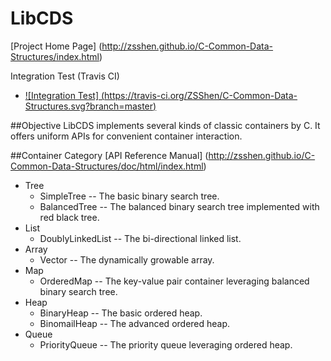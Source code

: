 LibCDS
=============
[Project Home Page] (http://zsshen.github.io/C-Common-Data-Structures/index.html)  

Integration Test (Travis CI)  
+ [![Integration Test] (https://travis-ci.org/ZSShen/C-Common-Data-Structures.svg?branch=master)](https://travis-ci.org/ZSShen/C-Common-Data-Structures)  

##Objective
LibCDS implements several kinds of classic containers by C. It offers uniform APIs for convenient container interaction.

##Container Category
[API Reference Manual] (http://zsshen.github.io/C-Common-Data-Structures/doc/html/index.html)
+ Tree  
  + SimpleTree -- The basic binary search tree.  
  + BalancedTree -- The balanced binary search tree implemented with red black tree.  
+ List
  + DoublyLinkedList -- The bi-directional linked list.
+ Array
  + Vector -- The dynamically growable array. 
+ Map
  + OrderedMap -- The key-value pair container leveraging balanced binary search tree.   
+ Heap
  + BinaryHeap -- The basic ordered heap.
  + BinomailHeap -- The advanced ordered heap.
+ Queue
  + PriorityQueue -- The priority queue leveraging ordered heap.
